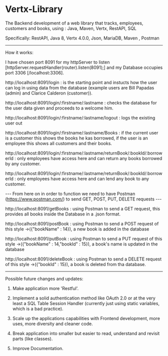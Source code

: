# Vertx-Library
The Backend development of a web library that tracks, employees, customers and books, using : Java, Maven, Vertx, RestAPI, SQL

Specifically: RestAPI, Java 8, Vertx 4.0.0, Json, MariaDB, Maven , Postman

-----------------------------------------------
How it works:

I have chosen port 8091 for my httpServer to listen [httpServer.requestHandler(router).listen(8091);]
and my Database occupies port 3306 [/localhost:3306].

http://localhost:8091/login : is the starting point and instucts how the user can log in using data from the database (example users are Bill Papadas (admin) and Clarice Calderon (customer)).

http://localhost:8091/login/:firstname/:lastname : checks the database for the user data given and proceeds to a welcome him.

http://localhost:8091/login/:firstname/:lastname/logout : logs the existing user out

http://localhost:8091/login/:firstname/:lastname/Books : if the current user is a customer this shows the books he kas borrowed, 
                                                         if the user is an employee this shows all customers and their books.

http://localhost:8091/login/:firstname/:lastname/returnBook/:bookId/:borrowerId : only employees have access here and can return any                                                                                   books borrowed by any customer.

http://localhost:8091/login/:firstname/:lastname/returnBook/:bookId/:borrowerId : only employees have access here and can lend any                                                                                   book to any customer.

--- From here on in order to function we need to have Postman (https://www.postman.com/) to send GET, POST, PUT, DELETE requests --- 

http://localhost:8091/getBooks :  using Postman to send a GET request, this provides all books inside the Database in a .json format.

http://localhost:8091/postBook : using Postman to send a POST request of this style ->({"bookName" : 14}), a new book is added in the database

http://localhost:8091/putBook : using Postman to send a PUT request of this style ->({"bookName" : 14,"bookId" : 15}), a book's name is updated in the database

http://localhost:8091/deleteBook : using Postman to send a DELETE request of this style ->({"bookId" : 15}), a book is deleted from tha database.


-----------------------------------------------

Possible future changes and updates:

1. Make application more 'Restful'.

2. Implement a solid authentication method like OAuth 2.0 or at the very least a SQL Table Session Handler (currently just using static variables, which is a bad practice).

3. Scale up the applications capabilities with Frontend development, more uses, more diversity and cleaner code.

4. Break application into smaller but easier to read, understand and revisit parts (like classes).

5. Improve Documentation.

